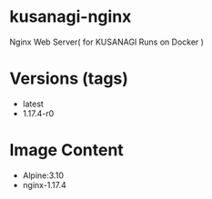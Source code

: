 # kusanagi-nginx

Nginx Web Server( for KUSANAGI Runs on Docker )

# Versions (tags)

- latest
- 1.17.4-r0

# Image Content

- Alpine:3.10
- nginx-1.17.4

